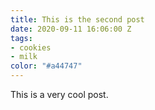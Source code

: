 ```yaml
---
title: This is the second post
date: 2020-09-11 16:06:00 Z
tags:
- cookies
- milk
color: "#a44747"
---
```


This is a very cool post.